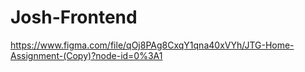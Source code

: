 # Josh-Frontend
https://www.figma.com/file/qOj8PAg8CxqY1qna40xVYh/JTG-Home-Assignment-(Copy)?node-id=0%3A1
